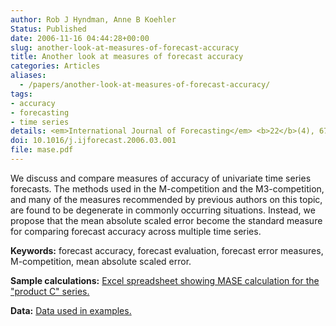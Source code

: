 ```yaml
---
author: Rob J Hyndman, Anne B Koehler
Status: Published
date: 2006-11-16 04:44:28+00:00
slug: another-look-at-measures-of-forecast-accuracy
title: Another look at measures of forecast accuracy
categories: Articles
aliases:
  - /papers/another-look-at-measures-of-forecast-accuracy/
tags:
- accuracy
- forecasting
- time series
details: <em>International Journal of Forecasting</em> <b>22</b>(4), 679-688
doi: 10.1016/j.ijforecast.2006.03.001
file: mase.pdf
---
```


We discuss and compare measures of accuracy of univariate time series forecasts. The methods used in the M-competition and the M3-competition, and many of the measures recommended by previous authors on this topic, are found to be degenerate in commonly occurring situations. Instead, we propose that the mean absolute scaled error become the standard measure for comparing forecast accuracy across multiple time series.

**Keywords:** forecast accuracy, forecast evaluation, forecast error measures, M-competition, mean absolute scaled error.

**Sample calculations:** [Excel spreadsheet showing MASE calculation for the "product C" series.](https://robjhyndman.com/files/MASE.xls)

**Data:** [Data used in examples.](https://robjhyndman.com/files/HKdata.xls)

